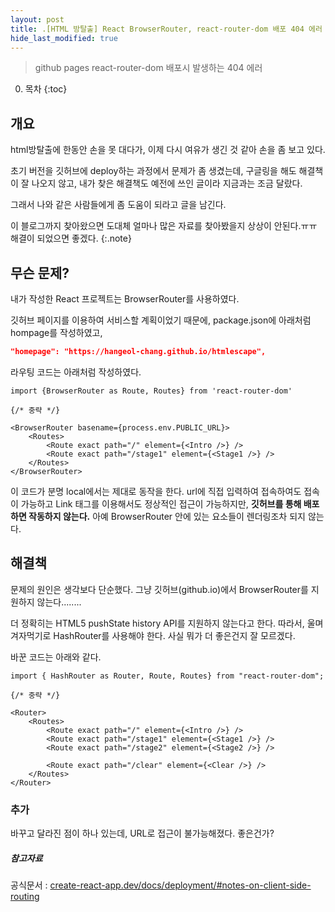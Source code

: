 ```yaml
---
layout: post
title: .[HTML 방탈출] React BrowserRouter, react-router-dom 배포 404 에러
hide_last_modified: true
---
```


>   github pages react-router-dom 배포시 발생하는 404 에러



0. 목차
{:toc}

## 개요

html방탈출에 한동안 손을 못 대다가, 이제 다시 여유가 생긴 것 같아 손을 좀 보고 있다. 

초기 버전을 깃허브에 deploy하는 과정에서 문제가 좀 생겼는데, 구글링을 해도 해결책이 잘 나오지 않고, 내가 찾은 해결책도 예전에 쓰인 글이라 지금과는 조금 달랐다.

그래서 나와 같은 사람들에게 좀 도움이 되라고 글을 남긴다.



이 블로그까지 찾아왔으면 도대체 얼마나 많은 자료를 찾아봤을지 상상이 안된다.ㅠㅠ 해결이 되었으면 좋겠다.
{:.note}



## 무슨 문제?

내가 작성한 React 프로젝트는 BrowserRouter를 사용하였다.

깃허브 페이지를 이용하여 서비스할 계획이었기 때문에, package.json에 아래처럼 hompage를 작성하였고,

```json
"homepage": "https://hangeol-chang.github.io/htmlescape",
```

라우팅 코드는 아래처럼 작성하였다.

```react
import {BrowserRouter as Route, Routes} from 'react-router-dom'

{/* 중략 */}

<BrowserRouter basename={process.env.PUBLIC_URL}>
	<Routes>
    	<Route exact path="/" element={<Intro />} />
        <Route exact path="/stage1" element={<Stage1 />} />
    </Routes>
</BrowserRouter>
```



이 코드가 분명 local에서는 제대로 동작을 한다. url에 직접 입력하여 접속하여도 접속이 가능하고 Link 태그를 이용해서도 정상적인 접근이 가능하지만, **깃허브를 통해 배포하면 작동하지 않는다.** 아예 BrowserRouter 안에 있는 요소들이 렌더링조차 되지 않는다.



## 해결책

문제의 원인은 생각보다 단순했다. 그냥 깃허브(github.io)에서 BrowserRouter를 지원하지 않는다........

더 정확히는 HTML5 pushState history API를 지원하지 않는다고 한다. 따라서, 울며 겨자먹기로 HashRouter를 사용해야 한다. 사실 뭐가 더 좋은건지 잘 모르겠다.

바꾼 코드는 아래와 같다.



```react
import { HashRouter as Router, Route, Routes} from "react-router-dom";

{/* 중략 */}

<Router>
    <Routes>
        <Route exact path="/" element={<Intro />} />
        <Route exact path="/stage1" element={<Stage1 />} />
        <Route exact path="/stage2" element={<Stage2 />} />

        <Route exact path="/clear" element={<Clear />} />
    </Routes>   
</Router> 
```



### 추가

바꾸고 달라진 점이 하나 있는데, URL로 접근이 불가능해졌다. 좋은건가?



##### 참고자료

공식문서 : [create-react-app.dev/docs/deployment/#notes-on-client-side-routing](https://create-react-app.dev/docs/deployment/#notes-on-client-side-routing)

